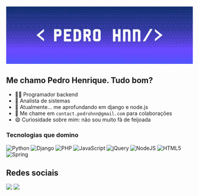 ![enter image description here](banner-pedro.svg)  

## Me chamo Pedro Henrique. Tudo bom? 

- 👨‍💻 Programador backend
- 💾 Analista de sistemas 
- 🌱 Atualmente... me aprofundando em django e node.js
- 💬 Me chame em `contact.pedrohnn@gmail.com` para colaborações
- 😄 Curiosidade sobre mim: não sou muito fã de feijoada

### Tecnologias que domino
![Python](https://img.shields.io/badge/python-3670A0?style=for-the-badge&logo=python&logoColor=ffdd54)
![Django](https://img.shields.io/badge/django-%23092E20.svg?style=for-the-badge&logo=django&logoColor=white) 
![PHP](https://img.shields.io/badge/php-%23777BB4.svg?style=for-the-badge&logo=php&logoColor=white)
![JavaScript](https://img.shields.io/badge/javascript-%23323330.svg?style=for-the-badge&logo=javascript&logoColor=%23F7DF1E)
![jQuery](https://img.shields.io/badge/jquery-%230769AD.svg?style=for-the-badge&logo=jquery&logoColor=white)
![NodeJS](https://img.shields.io/badge/node.js-6DA55F?style=for-the-badge&logo=node.js&logoColor=white)
![HTML5](https://img.shields.io/badge/html5-%23E34F26.svg?style=for-the-badge&logo=html5&logoColor=white)
![Spring](https://img.shields.io/badge/spring-%236DB33F.svg?style=for-the-badge&logo=spring&logoColor=white)

## Redes sociais


<a href="https://linkedin.com/in/pedro-backend"><img src="https://img.shields.io/badge/LinkedIn-0077B5?style=for-the-badge&logo=linkedin&logoColor=white" /></a>
<a href="mailto:contact.pedrohnn@gmail.com"><img src="https://img.shields.io/badge/Gmail-D14836?style=for-the-badge&logo=gmail&logoColor=white" /></a>
